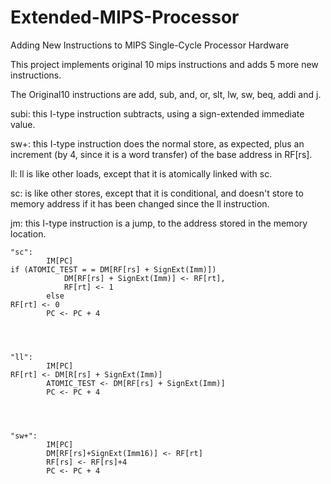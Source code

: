 # Extended-MIPS-Processor

Adding New Instructions to MIPS Single-Cycle Processor Hardware

This project implements original 10 mips instructions and adds 5 more new instructions.

The Original10 instructions are add, sub, and, or, slt, lw, sw, beq, addi and j.

subi: this I-type instruction subtracts, using a sign-extended immediate value.

sw+: this I-type instruction does the normal store, as expected, plus an increment (by 4, since it is a word transfer) 
of the base address in RF[rs]. 

ll: ll is like other loads, except that it is atomically linked with sc. 

sc: is like other stores, except that it is conditional, and doesn't store to memory address if it has been changed since the ll instruction.

jm: this I-type instruction is a jump, to the address stored in the memory location.

```
"sc":
		IM[PC]
if (ATOMIC_TEST = = DM[RF[rs] + SignExt(Imm)])
			DM[RF[rs] + SignExt(Imm)] <- RF[rt], 
			RF[rt] <- 1
		else 	
RF[rt] <- 0
		PC <- PC + 4

		
		
		
"ll":
		IM[PC]	
RF[rt] <- DM[R[rs] + SignExt(Imm)]
		ATOMIC_TEST <- DM[RF[rs] + SignExt(Imm)]
		PC <- PC + 4

		
		

"sw+":
		IM[PC]
		DM[RF[rs]+SignExt(Imm16)] <- RF[rt]
		RF[rs] <- RF[rs]+4
		PC <- PC + 4
```
